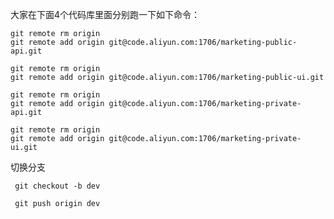 大家在下面4个代码库里面分别跑一下如下命令：

	git remote rm origin
	git remote add origin git@code.aliyun.com:1706/marketing-public-api.git

	git remote rm origin
	git remote add origin git@code.aliyun.com:1706/marketing-public-ui.git

	git remote rm origin
	git remote add origin git@code.aliyun.com:1706/marketing-private-api.git

	git remote rm origin
	git remote add origin git@code.aliyun.com:1706/marketing-private-ui.git
	 


切换分支

	 git checkout -b dev

	 git push origin dev

